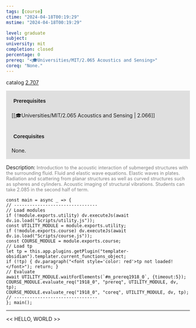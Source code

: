 ```yaml
---
tags: [course]
ctime: "2024-04-18T00:19:29"
mstime: "2024-04-18T00:19:29"

level: graduate
subject: 
university: mit
completion: closed
percentage: 0
prereq: "<🎓Universities/MIT/2.065 Acoustics and Sensing>"
coreq: "None."
---
```


catalog [2.707](http://student.mit.edu/catalog/m2b.html#2.707)

<span style="display: block; padding: 15px; background-color: rgb(100, 100, 100, 0.2);"><font id="m_prereq1918_0" style="display: block; font-family: Arial, sans-serif; font-weight: bold; padding: 5px">Prerequisites</font><br><span id="prereq1918_0">[[🎓Universities/MIT/2.065 Acoustics and Sensing | 2.066]]</span></span>
<span style="display: block; padding: 15px; background-color: rgb(100, 100, 100, 0.2);"><font id="m_coreq1918_0" style="display: block; font-family: Arial, sans-serif; font-weight: bold; padding: 5px">Corequisites</font><br><span id="coreq1918_0">None.</span></span>

<font style="">Description:</font>
<font style="color: grey; font-size: 0.8rem;">Introduction to the acoustic interaction of submerged structures with the surrounding fluid. Fluid and elastic wave equations. Elastic waves in plates. Radiation and scattering from planar structures as well as curved structures such as spheres and cylinders. Acoustic imaging of structural vibrations. Students can take 2.085 in the second half of term.</font>

```dataviewjs
const main = async _ => {
// --------------------------------
// Load modules
if (!module.exports.utility) dv.executeJs(await dv.io.load("Scripts/utility.js"));
const UTILITY_MODULE = module.exports.utility;
if (!module.exports.course) dv.executeJs(await dv.io.load("Scripts/course.js"));
const COURSE_MODULE = module.exports.course;
// Load tp
let tp = this.app.plugins.getPlugin("templater-obsidian").templater.current_functions_object;
if (!tp) { dv.paragraph("<font style='color: red'>tp not loaded!</font>"); return; }
// Evaluate
await UTILITY_MODULE.waitForElements(`#m_prereq1918_0`, {timeout:5});
COURSE_MODULE.evaluate_req("1918_0", "prereq", UTILITY_MODULE, dv, tp);
COURSE_MODULE.evaluate_req("1918_0", "coreq", UTILITY_MODULE, dv, tp);
// --------------------------------
}; main();
```

---

<< HELLO, WORLD >>
